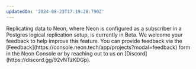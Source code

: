 ```yaml
---
updatedOn: '2024-08-23T17:19:28.790Z'
---
```


<Admonition type="note" title="Beta">
Replicating data to Neon, where Neon is configured as a subscriber in a Postgres logical replication setup, is currently in Beta. We welcome your feedback to help improve this feature. You can provide feedback via the [Feedback](https://console.neon.tech/app/projects?modal=feedback) form in the Neon Console or by reaching out to us on [Discord](https://discord.gg/92vNTzKDGp).
</Admonition>
